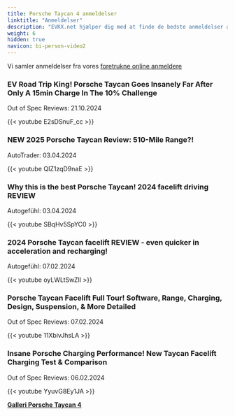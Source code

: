 ```yaml
---
title: Porsche Taycan 4 anmeldelser
linktitle: "Anmeldelser"
description: "EVKX.net hjælper dig med at finde de bedste anmeldelser af denne model."
weight: 6
hidden: true
navicon: bi-person-video2
---
```

Vi samler anmeldelser fra vores [foretrukne online anmeldere](../../../../../guides/evreviewers/)

<div class="container text-center shadow p-2 pe-4 mb-5 bg-body-tertiary rounded border">
<h3>EV Road Trip King! Porsche Taycan Goes Insanely Far After Only A 15min Charge In The 10% Challenge</h3>
<p>Out of Spec Reviews: 21.10.2024</p>

{{< youtube E2sDSnuF_cc >}}

</div>
<div class="container text-center shadow p-2 pe-4 mb-5 bg-body-tertiary rounded border">
<h3>NEW 2025 Porsche Taycan Review: 510-Mile Range?!</h3>
<p>AutoTrader: 03.04.2024</p>

{{< youtube QIZ1zqD9naE >}}

</div>
<div class="container text-center shadow p-2 pe-4 mb-5 bg-body-tertiary rounded border">
<h3>Why this is the best Porsche Taycan! 2024 facelift driving REVIEW</h3>
<p>Autogefühl: 03.04.2024</p>

{{< youtube SBqHv5SpYC0 >}}

</div>
<div class="container text-center shadow p-2 pe-4 mb-5 bg-body-tertiary rounded border">
<h3>2024 Porsche Taycan facelift REVIEW - even quicker in acceleration and recharging!</h3>
<p>Autogefühl: 07.02.2024</p>

{{< youtube oyLWLtSwZlI >}}

</div>
<div class="container text-center shadow p-2 pe-4 mb-5 bg-body-tertiary rounded border">
<h3>Porsche Taycan Facelift Full Tour! Software, Range, Charging, Design, Suspension, & More Detailed</h3>
<p>Out of Spec Reviews: 07.02.2024</p>

{{< youtube 11XbivJhsLA >}}

</div>
<div class="container text-center shadow p-2 pe-4 mb-5 bg-body-tertiary rounded border">
<h3>Insane Porsche Charging Performance! New Taycan Facelift Charging Test & Comparison</h3>
<p>Out of Spec Reviews: 06.02.2024</p>

{{< youtube YyuvG8Ey1JA >}}

</div>
<div class="mt-3 mb-3">
<a href="../gallery/" class="text-decoration-none text-black">
<strong><i class="bi-arrow-left"></i>Galleri  </strong>
</a>
<a href="../" class="text-decoration-none text-black float-end">
<strong>Porsche Taycan 4 <i class="bi-arrow-right"></i></strong>
</a>
</div>
